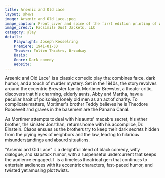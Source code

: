 ```yaml
---
title: Arsenic and Old Lace
layout: shows
image: Arsenic_and_Old_Lace.jpeg
image_caption: Front cover and spine of the first edition printing of Arsenic and Old Lace
image_credit: Facsimile Dust Jackets, LLC
category: play
details: 
    Playwright: Joseph Kesselring
    Premiere: 1941-01-10
    Theatre: Fulton Theatre, Broadway
    Basis: 
    Genre: Dark comedy
    Website: 
---
```

Arsenic and Old Lace" is a classic comedic play that combines farce, dark humor, and a touch of murder mystery. Set in the 1940s, the story revolves around the eccentric Brewster family. Mortimer Brewster, a theater critic, discovers that his charming, elderly aunts, Abby and Martha, have a peculiar habit of poisoning lonely old men as an act of charity. To complicate matters, Mortimer's brother Teddy believes he is Theodore Roosevelt and graves in the basement are the Panama Canal.

As Mortimer attempts to deal with his aunts' macabre secret, his other brother, the sinister Jonathan, returns home with his accomplice, Dr. Einstein. Chaos ensues as the brothers try to keep their dark secrets hidden from the prying eyes of neighbors and the law, leading to hilarious misunderstandings and absurd situations.

"Arsenic and Old Lace" is a delightful blend of black comedy, witty dialogue, and slapstick humor, with a suspenseful undercurrent that keeps the audience engaged. It is a timeless theatrical gem that continues to entertain audiences with its eccentric characters, fast-paced humor, and twisted yet amusing plot twists.